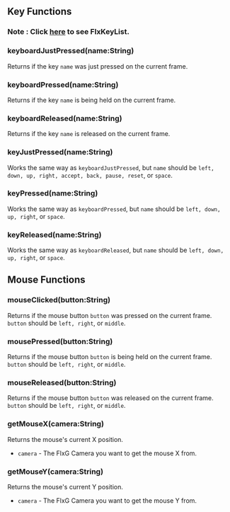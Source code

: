## Key Functions
### Note : Click [here](https://api.haxeflixel.com/flixel/input/keyboard/FlxKeyList.html) to see FlxKeyList.
### keyboardJustPressed(name:String)
Returns if the key `name` was just pressed on the current frame.

### keyboardPressed(name:String)
Returns if the key `name` is being held on the current frame.

### keyboardReleased(name:String)
Returns if the key `name` is released on the current frame.

### keyJustPressed(name:String)
Works the same way as `keyboardJustPressed`, but `name` should be `left, down, up, right, accept, back, pause, reset`, or `space`.

### keyPressed(name:String)
Works the same way as `keyboardPressed`, but `name` should be `left, down, up, right`, or `space`.

### keyReleased(name:String)
Works the same way as `keyboardReleased`, but `name` should be `left, down, up, right`, or `space`.

## Mouse Functions
### mouseClicked(button:String)
Returns if the mouse button `button` was pressed on the current frame. `button` should be `left, right`, or `middle`.

### mousePressed(button:String)
Returns if the mouse button `button` is being held on the current frame. `button` should be `left, right`, or `middle`.

### mouseReleased(button:String)
Returns if the mouse button `button` was released on the current frame. `button` should be `left, right`, or `middle`.

### getMouseX(camera:String)
Returns the mouse's current X position.

* `camera` - The FlxG Camera you want to get the mouse X from.

### getMouseY(camera:String)
Returns the mouse's current Y position.

* `camera` - The FlxG Camera you want to get the mouse Y from.